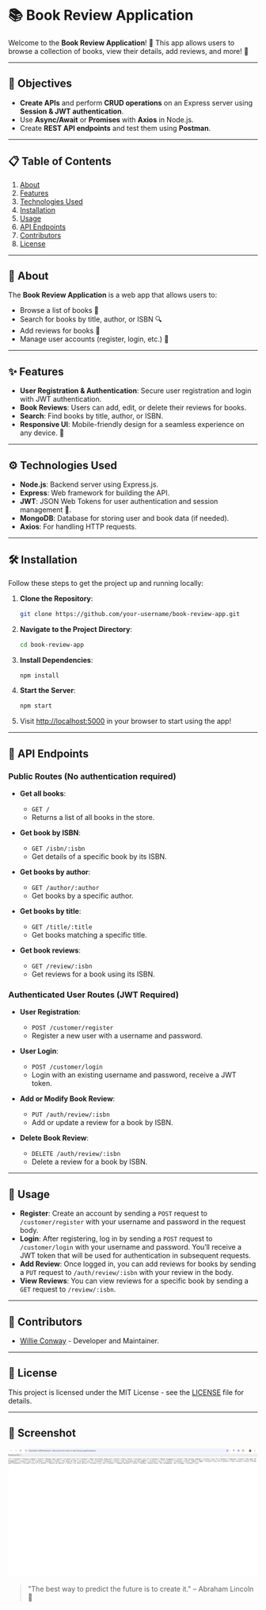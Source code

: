 # 📚 Book Review Application

Welcome to the **Book Review Application**! 🎉 This app allows users to browse a collection of books, view their details, add reviews, and more! 🚀

---

## 🎯 Objectives

- **Create APIs** and perform **CRUD operations** on an Express server using **Session & JWT authentication**.
- Use **Async/Await** or **Promises** with **Axios** in Node.js.
- Create **REST API endpoints** and test them using **Postman**.

---

## 📋 Table of Contents

1. [About](#about)
2. [Features](#features)
3. [Technologies Used](#technologies-used)
4. [Installation](#installation)
5. [Usage](#usage)
6. [API Endpoints](#api-endpoints)
7. [Contributors](#contributors)
8. [License](#license)

---

## 🧐 About

The **Book Review Application** is a web app that allows users to:
- Browse a list of books 📖
- Search for books by title, author, or ISBN 🔍
- Add reviews for books 📝
- Manage user accounts (register, login, etc.) 🔑

---

## ✨ Features

- **User Registration & Authentication**: Secure user registration and login with JWT authentication.
- **Book Reviews**: Users can add, edit, or delete their reviews for books.
- **Search**: Find books by title, author, or ISBN.
- **Responsive UI**: Mobile-friendly design for a seamless experience on any device. 📱

---

## ⚙️ Technologies Used

- **Node.js**: Backend server using Express.js.
- **Express**: Web framework for building the API.
- **JWT**: JSON Web Tokens for user authentication and session management 🔐.
- **MongoDB**: Database for storing user and book data (if needed).
- **Axios**: For handling HTTP requests.

---

## 🛠️ Installation

Follow these steps to get the project up and running locally:

1. **Clone the Repository**:
    ```bash
    git clone https://github.com/your-username/book-review-app.git
    ```

2. **Navigate to the Project Directory**:
    ```bash
    cd book-review-app
    ```

3. **Install Dependencies**:
    ```bash
    npm install
    ```

4. **Start the Server**:
    ```bash
    npm start
    ```

5. Visit [http://localhost:5000](http://localhost:5000) in your browser to start using the app!

---

## 📑 API Endpoints

### Public Routes (No authentication required)

- **Get all books**:
    - `GET /`
    - Returns a list of all books in the store.

- **Get book by ISBN**:
    - `GET /isbn/:isbn`
    - Get details of a specific book by its ISBN.

- **Get books by author**:
    - `GET /author/:author`
    - Get books by a specific author.

- **Get books by title**:
    - `GET /title/:title`
    - Get books matching a specific title.

- **Get book reviews**:
    - `GET /review/:isbn`
    - Get reviews for a book using its ISBN.

### Authenticated User Routes (JWT Required)

- **User Registration**:
    - `POST /customer/register`
    - Register a new user with a username and password.

- **User Login**:
    - `POST /customer/login`
    - Login with an existing username and password, receive a JWT token.

- **Add or Modify Book Review**:
    - `PUT /auth/review/:isbn`
    - Add or update a review for a book by ISBN.

- **Delete Book Review**:
    - `DELETE /auth/review/:isbn`
    - Delete a review for a book by ISBN.

---

## 🚀 Usage

- **Register**: Create an account by sending a `POST` request to `/customer/register` with your username and password in the request body.
- **Login**: After registering, log in by sending a `POST` request to `/customer/login` with your username and password. You’ll receive a JWT token that will be used for authentication in subsequent requests.
- **Add Review**: Once logged in, you can add reviews for books by sending a `PUT` request to `/auth/review/:isbn` with your review in the body.
- **View Reviews**: You can view reviews for a specific book by sending a `GET` request to `/review/:isbn`.

---

## 🤝 Contributors

- [Willie Conway](https://github.com/Willie-Conway) - Developer and Maintainer.


---

## 📝 License

This project is licensed under the MIT License - see the [LICENSE](LICENSE) file for details.

---

## 📌 Screenshot

![Book Review App](https://github.com/Willie-Conway/Book-Review-Application/blob/48c5811c90a39fc62686f78e9561991fa4b36170/Screenshots/REST%20API%20Server.png)

> "The best way to predict the future is to create it." – Abraham Lincoln 🌟

